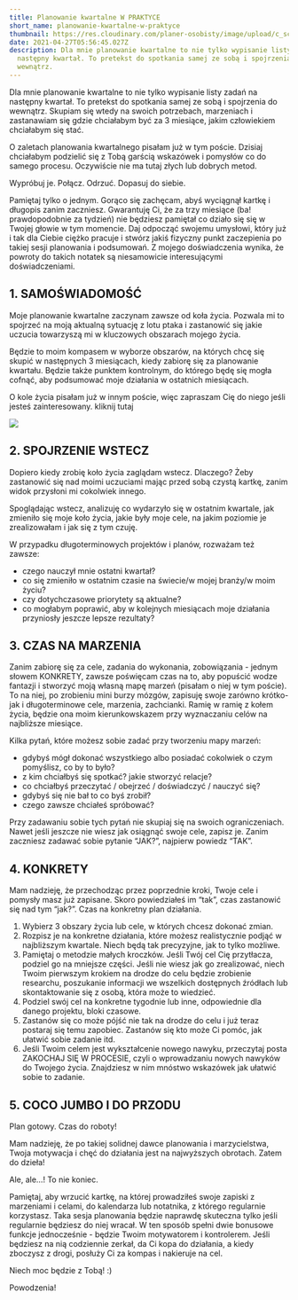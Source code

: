```yaml
---
title: Planowanie kwartalne W PRAKTYCE
short_name: planowanie-kwartalne-w-praktyce
thumbnail: https://res.cloudinary.com/planer-osobisty/image/upload/c_scale,f_auto,q_auto,w_1400/v1619503058/Grafika_do_tekst%C3%B3w_na_bloga_22_gmz8vz.png
date: 2021-04-27T05:56:45.027Z
description: Dla mnie planowanie kwartalne to nie tylko wypisanie listy zadań na
  następny kwartał. To pretekst do spotkania samej ze sobą i spojrzenia do
  wewnątrz.
---
```

Dla mnie planowanie kwartalne to nie tylko wypisanie listy zadań na następny kwartał. To pretekst do spotkania samej ze sobą i spojrzenia do wewnątrz. Skupiam się wtedy na swoich potrzebach, marzeniach i zastanawiam się gdzie chciałabym być za 3 miesiące, jakim człowiekiem chciałabym się stać.

O zaletach planowania kwartalnego pisałam już w tym poście. Dzisiaj chciałabym podzielić się z Tobą garścią wskazówek i pomysłów co do samego procesu. Oczywiście nie ma tutaj złych lub dobrych metod. 

Wypróbuj je. Połącz. Odrzuć. Dopasuj do siebie.

Pamiętaj tylko o jednym. Gorąco się zachęcam, abyś wyciągnął kartkę i długopis zanim zaczniesz. Gwarantuję Ci, że za trzy miesiące (ba! prawdopodobnie za tydzień) nie będziesz pamiętał co działo się się w Twojej głowie w tym momencie. Daj odpocząć swojemu umysłowi, który już i tak dla Ciebie ciężko pracuje i stwórz jakiś fizyczny punkt zaczepienia po takiej sesji planowania i podsumowań. Z mojego doświadczenia wynika, że powroty do takich notatek są niesamowicie interesującymi doświadczeniami.

## 1. SAMOŚWIADOMOŚĆ

Moje planowanie kwartalne zaczynam zawsze od koła życia. Pozwala mi to spojrzeć na moją aktualną sytuację z lotu ptaka i zastanowić się jakie uczucia towarzyszą mi w kluczowych obszarach mojego życia. 

Będzie to moim kompasem w wyborze obszarów, na których chcę się skupić w następnych 3 miesiącach, kiedy zabiorę się za planowanie kwartału. Będzie także punktem kontrolnym, do którego będę się mogła cofnąć, aby podsumować moje działania w ostatnich miesiącach. 

O kole życia pisałam już w innym poście, więc zapraszam Cię do niego jeśli jesteś zainteresowany. kliknij tutaj

![](https://res.cloudinary.com/planer-osobisty/image/upload/c_scale,f_auto,q_auto,w_1400/v1619430030/Grafika_do_tekst%C3%B3w_na_bloga_17_abvbck.png)

## 2. SPOJRZENIE WSTECZ

Dopiero kiedy zrobię koło życia zaglądam wstecz. Dlaczego? Żeby zastanowić się nad moimi uczuciami mając przed sobą czystą kartkę, zanim widok przysłoni mi cokolwiek innego. 

Spoglądając wstecz, analizuję co wydarzyło się w ostatnim kwartale, jak zmieniło się moje koło życia, jakie były moje cele, na jakim poziomie je zrealizowałam i jak się z tym czuję. 

W przypadku długoterminowych projektów i planów, rozważam też zawsze: 

* czego nauczył mnie ostatni kwartał? 
* co się zmieniło w ostatnim czasie na świecie/w mojej branży/w moim życiu?
* czy dotychczasowe priorytety są aktualne?
* co mogłabym poprawić, aby w kolejnych miesiącach moje działania przyniosły jeszcze lepsze rezultaty?

## 3. CZAS NA MARZENIA

Zanim zabiorę się za cele, zadania do wykonania, zobowiązania - jednym słowem KONKRETY, zawsze poświęcam czas na to, aby popuścić wodze fantazji i stworzyć moją własną mapę marzeń (pisałam o niej w tym poście). To na niej, po zrobieniu mini burzy mózgów, zapisuję swoje zarówno krótko- jak i długoterminowe cele, marzenia, zachcianki. Ramię w ramię z kołem życia, będzie ona moim kierunkowskazem przy wyznaczaniu celów na najbliższe miesiące. 

Kilka pytań, które możesz sobie zadać przy tworzeniu mapy marzeń:

* gdybyś mógł dokonać wszystkiego albo posiadać cokolwiek o czym pomyślisz, co by to było? 
* z kim chciałbyś się spotkać? jakie stworzyć relacje? 
* co chciałbyś przeczytać / obejrzeć / doświadczyć / nauczyć się?
* gdybyś się nie bał to co byś zrobił?
* czego zawsze chciałeś spróbować?

Przy zadawaniu sobie tych pytań nie skupiaj się na swoich ograniczeniach. Nawet jeśli jeszcze nie wiesz jak osiągnąć swoje cele, zapisz je. Zanim zaczniesz zadawać sobie pytanie “JAK?”, najpierw powiedz “TAK”.

## 4. KONKRETY

Mam nadzieję, że przechodząc przez poprzednie kroki, Twoje cele i pomysły masz już zapisane. Skoro powiedziałeś im “tak”, czas zastanowić się nad tym “jak?”. Czas na konkretny plan działania. 

1. Wybierz 3 obszary życia lub cele, w których chcesz dokonać zmian.
2. Rozpisz je na konkretne działania, które możesz realistycznie podjąć w najbliższym kwartale. Niech będą tak precyzyjne, jak to tylko możliwe.
3. Pamiętaj o metodzie małych kroczków. Jeśli Twój cel Cię przytłacza, podziel go na mniejsze części. Jeśli nie wiesz jak go zrealizować, niech Twoim pierwszym krokiem na drodze do celu będzie zrobienie researchu, poszukanie informacji we wszelkich dostępnych źródłach lub skontaktowanie się z osobą, która może to wiedzieć.
4. Podziel swój cel na konkretne tygodnie lub inne, odpowiednie dla danego projektu, bloki czasowe.
5. Zastanów się co może pójść nie tak na drodze do celu i już teraz postaraj się temu zapobiec. Zastanów się kto może Ci pomóc, jak ułatwić sobie zadanie itd.
6. Jeśli Twoim celem jest wykształcenie nowego nawyku, przeczytaj posta ZAKOCHAJ SIĘ W PROCESIE, czyli o wprowadzaniu nowych nawyków do Twojego życia. Znajdziesz w nim mnóstwo wskazówek jak ułatwić sobie to zadanie.

## 5. COCO JUMBO I DO PRZODU

Plan gotowy. Czas do roboty!

Mam nadzieję, że po takiej solidnej dawce planowania i marzycielstwa, Twoja motywacja i chęć do działania jest na najwyższych obrotach. Zatem do dzieła!

Ale, ale…! To nie koniec.

Pamiętaj, aby wrzucić kartkę, na której prowadziłeś swoje zapiski z marzeniami i celami, do kalendarza lub notatnika, z którego regularnie korzystasz. Taka sesja planowania będzie naprawdę skuteczna tylko jeśli regularnie będziesz do niej wracał. W ten sposób spełni dwie bonusowe funkcje jednocześnie - będzie Twoim motywatorem i kontrolerem. Jeśli będziesz na nią codziennie zerkał, da Ci kopa do działania, a kiedy zboczysz z drogi, posłuży Ci za kompas i nakieruje na cel.

Niech moc będzie z Tobą! :)

Powodzenia!
